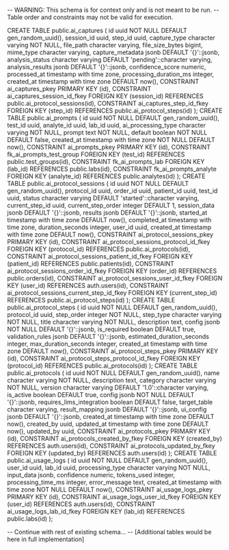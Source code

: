 <!-- CHECKPOINT BACKUP - Created before implementing workflow security changes -->
<!-- Date: Current timestamp -->
<!-- Purpose: Backup of existing schema before adding workflow security, audit trails, and result locking -->

-- WARNING: This schema is for context only and is not meant to be run.
-- Table order and constraints may not be valid for execution.

CREATE TABLE public.ai_captures (
  id uuid NOT NULL DEFAULT gen_random_uuid(),
  session_id uuid,
  step_id uuid,
  capture_type character varying NOT NULL,
  file_path character varying,
  file_size_bytes bigint,
  mime_type character varying,
  capture_metadata jsonb DEFAULT '{}'::jsonb,
  analysis_status character varying DEFAULT 'pending'::character varying,
  analysis_results jsonb DEFAULT '{}'::jsonb,
  confidence_score numeric,
  processed_at timestamp with time zone,
  processing_duration_ms integer,
  created_at timestamp with time zone DEFAULT now(),
  CONSTRAINT ai_captures_pkey PRIMARY KEY (id),
  CONSTRAINT ai_captures_session_id_fkey FOREIGN KEY (session_id) REFERENCES public.ai_protocol_sessions(id),
  CONSTRAINT ai_captures_step_id_fkey FOREIGN KEY (step_id) REFERENCES public.ai_protocol_steps(id)
);
CREATE TABLE public.ai_prompts (
  id uuid NOT NULL DEFAULT gen_random_uuid(),
  test_id uuid,
  analyte_id uuid,
  lab_id uuid,
  ai_processing_type character varying NOT NULL,
  prompt text NOT NULL,
  default boolean NOT NULL DEFAULT false,
  created_at timestamp with time zone NOT NULL DEFAULT now(),
  CONSTRAINT ai_prompts_pkey PRIMARY KEY (id),
  CONSTRAINT fk_ai_prompts_test_group FOREIGN KEY (test_id) REFERENCES public.test_groups(id),
  CONSTRAINT fk_ai_prompts_lab FOREIGN KEY (lab_id) REFERENCES public.labs(id),
  CONSTRAINT fk_ai_prompts_analyte FOREIGN KEY (analyte_id) REFERENCES public.analytes(id)
);
CREATE TABLE public.ai_protocol_sessions (
  id uuid NOT NULL DEFAULT gen_random_uuid(),
  protocol_id uuid,
  order_id uuid,
  patient_id uuid,
  test_id uuid,
  status character varying DEFAULT 'started'::character varying,
  current_step_id uuid,
  current_step_order integer DEFAULT 1,
  session_data jsonb DEFAULT '{}'::jsonb,
  results jsonb DEFAULT '{}'::jsonb,
  started_at timestamp with time zone DEFAULT now(),
  completed_at timestamp with time zone,
  duration_seconds integer,
  user_id uuid,
  created_at timestamp with time zone DEFAULT now(),
  CONSTRAINT ai_protocol_sessions_pkey PRIMARY KEY (id),
  CONSTRAINT ai_protocol_sessions_protocol_id_fkey FOREIGN KEY (protocol_id) REFERENCES public.ai_protocols(id),
  CONSTRAINT ai_protocol_sessions_patient_id_fkey FOREIGN KEY (patient_id) REFERENCES public.patients(id),
  CONSTRAINT ai_protocol_sessions_order_id_fkey FOREIGN KEY (order_id) REFERENCES public.orders(id),
  CONSTRAINT ai_protocol_sessions_user_id_fkey FOREIGN KEY (user_id) REFERENCES auth.users(id),
  CONSTRAINT ai_protocol_sessions_current_step_id_fkey FOREIGN KEY (current_step_id) REFERENCES public.ai_protocol_steps(id)
);
CREATE TABLE public.ai_protocol_steps (
  id uuid NOT NULL DEFAULT gen_random_uuid(),
  protocol_id uuid,
  step_order integer NOT NULL,
  step_type character varying NOT NULL,
  title character varying NOT NULL,
  description text,
  config jsonb NOT NULL DEFAULT '{}'::jsonb,
  is_required boolean DEFAULT true,
  validation_rules jsonb DEFAULT '{}'::jsonb,
  estimated_duration_seconds integer,
  max_duration_seconds integer,
  created_at timestamp with time zone DEFAULT now(),
  CONSTRAINT ai_protocol_steps_pkey PRIMARY KEY (id),
  CONSTRAINT ai_protocol_steps_protocol_id_fkey FOREIGN KEY (protocol_id) REFERENCES public.ai_protocols(id)
);
CREATE TABLE public.ai_protocols (
  id uuid NOT NULL DEFAULT gen_random_uuid(),
  name character varying NOT NULL,
  description text,
  category character varying NOT NULL,
  version character varying DEFAULT '1.0'::character varying,
  is_active boolean DEFAULT true,
  config jsonb NOT NULL DEFAULT '{}'::jsonb,
  requires_lims_integration boolean DEFAULT false,
  target_table character varying,
  result_mapping jsonb DEFAULT '{}'::jsonb,
  ui_config jsonb DEFAULT '{}'::jsonb,
  created_at timestamp with time zone DEFAULT now(),
  created_by uuid,
  updated_at timestamp with time zone DEFAULT now(),
  updated_by uuid,
  CONSTRAINT ai_protocols_pkey PRIMARY KEY (id),
  CONSTRAINT ai_protocols_created_by_fkey FOREIGN KEY (created_by) REFERENCES auth.users(id),
  CONSTRAINT ai_protocols_updated_by_fkey FOREIGN KEY (updated_by) REFERENCES auth.users(id)
);
CREATE TABLE public.ai_usage_logs (
  id uuid NOT NULL DEFAULT gen_random_uuid(),
  user_id uuid,
  lab_id uuid,
  processing_type character varying NOT NULL,
  input_data jsonb,
  confidence numeric,
  tokens_used integer,
  processing_time_ms integer,
  error_message text,
  created_at timestamp with time zone NOT NULL DEFAULT now(),
  CONSTRAINT ai_usage_logs_pkey PRIMARY KEY (id),
  CONSTRAINT ai_usage_logs_user_id_fkey FOREIGN KEY (user_id) REFERENCES auth.users(id),
  CONSTRAINT ai_usage_logs_lab_id_fkey FOREIGN KEY (lab_id) REFERENCES public.labs(id)
);

-- Continue with rest of existing schema...
-- [Additional tables would be here in full implementation]